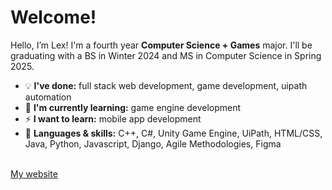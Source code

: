 
<!--
**ls-yu/ls-yu** is a ✨ _special_ ✨ repository because its `README.md` (this file) appears on your GitHub profile.

Here are some ideas to get you started:

- 🔭 I’m currently working on ...
- 🌱 I’m currently learning ...
- 👯 I’m looking to collaborate on ...
- 🤔 I’m looking for help with ...
- 💬 Ask me about ...
- 📫 How to reach me: ...
- 😄 Pronouns: ...
- ⚡ Fun fact: ...
-->
<h1>Welcome!</h1>

Hello, I’m Lex! I'm a fourth year <b>Computer Science + Games</b> major. I'll be graduating with a BS in Winter 2024 and MS in Computer Science in Spring 2025.

* 💡  <b>I've done:</b> full stack web development, game development, uipath automation
* 🌱 <b>I'm currently learning:</b> game engine development
* ⚡ <b>I want to learn:</b> mobile app development
* 💬 <b>Languages & skills:</b> C++, C#, Unity Game Engine, UiPath, HTML/CSS, Java, Python, Javascript, Django, Agile Methodologies, Figma

<br>
<a href="https://ls-yu.github.io">My website</a>

